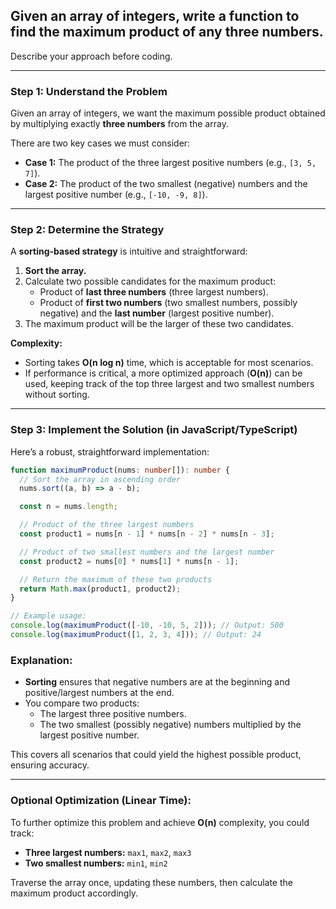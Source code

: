 ## Given an array of integers, write a function to find the maximum product of any three numbers.

Describe your approach before coding.

---

### Step 1: Understand the Problem

Given an array of integers, we want the maximum possible product obtained by multiplying exactly **three numbers** from the array.

There are two key cases we must consider:

- **Case 1:** The product of the three largest positive numbers (e.g., `[3, 5, 7]`).
- **Case 2:** The product of the two smallest (negative) numbers and the largest positive number (e.g., `[-10, -9, 8]`).

---

### Step 2: Determine the Strategy

A **sorting-based strategy** is intuitive and straightforward:

1. **Sort the array.**
2. Calculate two possible candidates for the maximum product:
   - Product of **last three numbers** (three largest numbers).
   - Product of **first two numbers** (two smallest numbers, possibly negative) and the **last number** (largest positive number).
3. The maximum product will be the larger of these two candidates.

**Complexity:**

- Sorting takes **O(n log n)** time, which is acceptable for most scenarios.
- If performance is critical, a more optimized approach (**O(n)**) can be used, keeping track of the top three largest and two smallest numbers without sorting.

---

### Step 3: Implement the Solution (in JavaScript/TypeScript)

Here’s a robust, straightforward implementation:

```typescript
function maximumProduct(nums: number[]): number {
  // Sort the array in ascending order
  nums.sort((a, b) => a - b);

  const n = nums.length;

  // Product of the three largest numbers
  const product1 = nums[n - 1] * nums[n - 2] * nums[n - 3];

  // Product of two smallest numbers and the largest number
  const product2 = nums[0] * nums[1] * nums[n - 1];

  // Return the maximum of these two products
  return Math.max(product1, product2);
}

// Example usage:
console.log(maximumProduct([-10, -10, 5, 2])); // Output: 500
console.log(maximumProduct([1, 2, 3, 4])); // Output: 24
```

### Explanation:

- **Sorting** ensures that negative numbers are at the beginning and positive/largest numbers at the end.
- You compare two products:
  - The largest three positive numbers.
  - The two smallest (possibly negative) numbers multiplied by the largest positive number.

This covers all scenarios that could yield the highest possible product, ensuring accuracy.

---

### Optional Optimization (Linear Time):

To further optimize this problem and achieve **O(n)** complexity, you could track:

- **Three largest numbers:** `max1`, `max2`, `max3`
- **Two smallest numbers:** `min1`, `min2`

Traverse the array once, updating these numbers, then calculate the maximum product accordingly.
